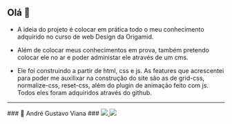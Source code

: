 ## Olá 👋
   * A ideia do projeto é colocar em prática todo o meu conhecimento adquirido no curso de web 
   Design da Origamid.

   * Além de colocar meus conhecimentos em prova, também pretendo colocar ele no ar e poder administar ele através de um cms. 

   * Ele foi construindo a partir de html, css e js. As features que acrescentei para poder me auxilixar na construção do site são as de grid-css, normalize-css, reset-css, além      do plugin de animação feito com js. Todos eles foram adquiridos através do github.
<hr/>
### 👦 André Gustavo Viana ### 

<a href="https://www.instagram.com/andre_gust_viana/">
<img src="https://img.shields.io/badge/Instagram-E4405F?style=for-the-badge&logo=instagram&logoColor=white" />
</a>
<a href="https://www.facebook.com/andre.dapper.121">
<img src="https://img.shields.io/badge/Facebook-1877F2?style=for-the-badge&logo=facebook&logoColor=white" />
</a>
